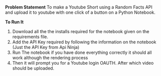 **Problem Statement**
To make a Youtube Short using a Random Facts API and upload it to youtube with one click of a button on a Python Notebook.

**To Run It**

 1. Download all the the installs required for the notebook given on the requirements file.
 2. Add the API Key required by following the information on the notebook (Just the API Key from Api Ninja)
 3. Run The notebook if you have done everything correctly it should all work although the rendering process
 4. Then it will prompt you for a Youtube login OAUTH. After which video should be uploaded.